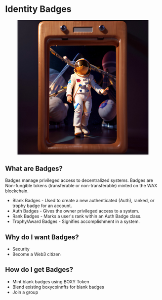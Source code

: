 # Identity Badges

<figure><img src="../../.gitbook/assets/B979F71F-3A8C-4C08-B8D7-91370138F844.png" alt=""><figcaption></figcaption></figure>

## What are Badges?

Badges manage privileged access to decentralized systems.  Badges are Non-fungible tokens (transferable or non-transferable) minted on the WAX blockchain.

* Blank Badges - Used to create a new authenticated (Auth), ranked, or trophy badge for an account.
* Auth Badges - Gives the owner privileged access to a system.
* Rank Badges - Marks a user's rank within an Auth Badge class.
* Trophy/Award Badges - Signifies accomplishment in a system.

## Why do I want Badges?

* Security
* Become a Web3 citizen

## How do I get Badges?

* Mint blank badges using BOXY Token
* Blend existing boxycoinnfts for blank badges
* Join a group
